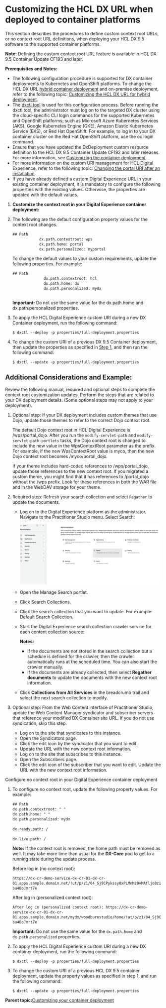 # Customizing the HCL DX URL when deployed to container platforms

This section describes the procedures to define custom context root URLs, or no context root URL definitions, when deploying your HCL DX 9.5 software to the supported container platforms.

**Note:** Defining the custom context root URL feature is available in HCL DX 9.5 Container Update CF193 and later.

**Prerequisites and Notes:**

-   The following configuration procedure is supported for DX container deployments to Kubernetes and OpenShift platforms. To change the HCL DX URL [hybrid container deployment](hybrid_deployment_operator.md) and on-premise deployment, refer to the following topic: [Customizing the HCL DX URL for hybrid deployment](t_customize_dx_url_hybrid_deployment.md).
-   The [dxctl tool](dxtools_dxctl.md) is used for this configuration process. Before running the dxctl tool, the administrator must log on to the targeted DX cluster using the cloud-specific CLI login commands for the supported Kubernetes and OpenShift platforms; such as Microsoft Azure Kubernetes Services \(AKS\), Google Kubernetes Engine \(GKE\), Amazon Elastic Kubernetes Service \(EKS\), or Red Hat OpenShift. For example, to log in to your DX container cluster on the Red Hat OpenShift platform, use the oc login command.
-   Ensure that you have updated the DxDeployment custom resource definition to the HCL DX 9.5 Container Update CF192 and later releases. For more information, see [Customizing the container deployment](customizing_container_deployment.md).
-   For more information on the custom URI management for HCL Digital Experience, refer to the following topic: [Changing the portal URI after an installation](../config/cfg_intr.md).
-   If you have already defined a custom Digital Experience URL in your existing container deployment, it is mandatory to configure the following properties with the existing values. Otherwise, the properties are updated with the default values.

1.  **Customize the context root in your Digital Experience container deployment:**
2.  The following are the default configuration property values for the context root changes.

    ```
    ## Path
                dx.path.contextroot: wps
                dx.path.home: portal
                dx.path.personalized: myportal
    ```

    To change the default values to your custom requirements, update the following properties. For example:

    ```
    ## Path
                  dx.path.contextroot: hcl
                  dx.path.home: dx
                  dx.path.personalized: mydx
                
    ```

    **Important:** Do not use the same value for the dx.path.home and dx.path.personalized properties.

3.  To apply the HCL Digital Experience custom URI during a new DX Container deployment, run the following command:

    ```
    $ dxctl --deploy -p properties/full-deployment.properties
    ```

4.  To change the custom URI of a previous DX 9.5 Container deployment, then update the properties as specified in [Step 1](#customizeURIproperties), and then run the following command:

    ```
    $ dxctl --update -p properties/full-deployment.properties
    ```


## Additional Considerations and Example:

Review the following manual, required and optional steps to complete the context root customization updates. Perform the steps that are related to your DX deployment details. \(Some optional steps may not apply to your deployment\).

1.  Optional step: If your DX deployment includes custom themes that use Dojo, update those themes to refer to the correct Dojo context root.

    The default Dojo context root in HCL Digital Experience is /wps/portal\_dojo. After you run the `modify-servlet-path` and `modify-servlet-path-portlets` tasks, the Dojo context root is changed to include the new value in the WpsContextRoot parameter as the prefix. For example, if the new WpsContextRoot value is myco, then the new Dojo context root becomes /myco/portal\_dojo.

    If your theme includes hard-coded references to /wps/portal\_dojo, update those references to the new context root. If you migrated a custom theme, you might find that it has references to /portal\_dojo without the /wps prefix. Look for these references in both the WAR file and in the WebDAV storage for your theme.

2.  Required step: Refresh your search collection and select `Regather` to update the documents.
    -   Log on to the Digital Experience platform as the administrator. Navigate to the Practitioner Studio menu. Select Search:

        ![Administrator interface of the Practitioner Studio](../images/ps_admin_interface.png "Practitioner Studio Administrator interface")

    -   Open the Manage Search portlet.
    -   Click Search Collections.
    -   Click the search collection that you want to update. For example: Default Search Collection.
    -   Start the Digital Experience search collection crawler service for each content collection source:

        **Notes:**

        -   If the documents are not stored in the search collection but a schedule is defined for the crawler, then the crawler automatically runs at the scheduled time. You can also start the crawler manually.
        -   If the documents are already collected, then select **Regather documents** to update the documents with the new context root information.
    -   Click **Collections from All Services** in the breadcrumb trail and select the next search collection to modify.
3.  Optional step: From the Web Content interface of Practitioner Studio, update the Web Content Manager syndicator and subscriber servers that reference your modified DX Container site URL. If you do not use syndication, skip this step.
    -   Log on to the site that syndicates to this instance.
    -   Open the Syndicators page.
    -   Click the edit icon by the syndicator that you want to edit.
    -   Update the URL with the new context root information.
    -   Log on to the site that subscribes to this instance.
    -   Open the Subscribers page.
    -   Click the edit icon of the subscriber that you want to edit. Update the URL with the new context root information.

Configure no context root in your Digital Experience container deployment

1.  To configure no context root, update the following property values. For example:

    ```
    ## Path
    dx.path.contextroot: " "
    dx.path.home: " "
    dx.path.personalized: mydx
    
    dx.ready.path: /
    
    dx.live.path: /
    ```

    **Note:** If the context root is removed, the home path must be removed as well. It may take more time than usual for the **DX-Core** pod to get to a running state during the update process.

    Before log in \(no context root\):

    ```
    https://dx-cr-demo-service-dx-cr-01-dx-cr-01.apps.sample.domain.net/!ut/p/z1/04_Sj9CPykssy0xPLMnMz0vMAfljo8ziDVCAo4FTkJGTsYGBu7OJfjhYgbmHi7u7oYFhgL-bu4BoJmrt7e
    ```

    After log in \(personalized context root\):

    ```
    After log in (personalized context root): https://dx-cr-demo-service-dx-cr-01-dx-cr-01.apps.sample.domain.net/mydx/woodburnstudio/home/!ut/p/z1/04_Sj9CPykssy0xPLMnMz0vMAfljo8ziDVCAo4FTkJGTsYGBu7OJfjhYgbmHi7u7oYFhgL-bu4BoJmrt7e
    ```

    **Important:** Do not use the same value for the `dx.path.home` and `dx.path.personalized` properties.

2.  To apply the HCL Digital Experience custom URI during a new DX container deployment, run the following command:

    ```
    $ dxctl --deploy -p properties/full-deployment.properties
    ```

3.  To change the custom URI of a previous HCL DX 9.5 container deployment, update the property values as specified in step 1, and run the following command:

    ```
    $ dxctl --update -p properties/full-deployment.properties
    ```


**Parent topic:**[Customizing your container deployment](../containerization/customization.md)


